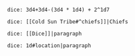 `dice: 3d4+3d4-(3d4 * 1d4) + 2^1d7`

`dice: [[Cold Sun Tribe#^chiefs]]|Chiefs`


`dice: [[Dice]]|paragraph`


`dice: 1d#location|paragraph`
